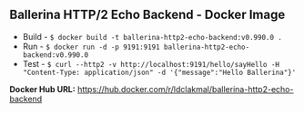 ## Ballerina HTTP/2 Echo Backend - Docker Image

- Build - `$ docker build -t ballerina-http2-echo-backend:v0.990.0 .`
- Run - `$ docker run -d -p 9191:9191 ballerina-http2-echo-backend:v0.990.0`
- Test - `$ curl --http2 -v http://localhost:9191/hello/sayHello -H "Content-Type: application/json" -d '{"message":"Hello Ballerina"}'`

**Docker Hub URL:** https://hub.docker.com/r/ldclakmal/ballerina-http2-echo-backend
